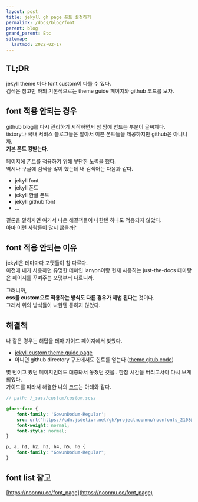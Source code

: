 ```yaml
---
layout: post
title: jekyll gh page 폰트 설정하기
permalink: /docs/blog/font
parent: blog
grand_parent: Etc
sitemap:
  lastmod: 2022-02-17
---
```


## TL;DR

jekyll theme 마다 font custom이 다를 수 있다.  
검색은 참고만 하되 기본적으로는 theme guide 페이지와 github 코드를 보자.

## font 적용 안되는 경우

github blog를 다시 관리하기 시작하면서 참 맘에 안드는 부분이 글씨체다.  
tistory나 국내 서비스 블로그들은 알아서 이쁜 폰트들을 제공하지만 github은 아니니까.  
**기본 폰트 킹받는다**.

페이지에 폰트를 적용하기 위해 부단한 노력을 했다.  
역시나 구글에 검색을 많이 했는데 내 검색어는 다음과 같다.  
- jekyll font
- jekyll 폰트
- jekyll 한글 폰트
- jekyll github font
- ...

결론을 말하자면 여기서 나온 해결책들이 나한텐 하나도 적용되지 않았다.  
아마 이런 사람들이 많지 않을까?

## font 적용 안되는 이유

jekyll은 테마마다 포맷들이 참 다르다.  
이전에 내가 사용하던 유명한 테마인 lanyon이랑 현재 사용하는 just-the-docs 테마랑은 페이지를 꾸며주는 포맷부터 다르니까.  

그러니까,  
**css를 custom으로 적용하는 방식도 다른 경우가 제법 된다**는 것이다.  
그래서 위의 방식들이 나한텐 통하지 않았다.

## 해결책

나 같은 경우는 해답을 테마 가이드 페이지에서 찾았다.  
- [jekyll custom theme guide page](https://pmarsceill.github.io/just-the-docs/docs/customization/)
- 아니면 github directory 구조에서도 힌트를 얻는다 ([theme gitub code](https://github.com/pmarsceill/just-the-docs/tree/master/_sass))

몇 번이고 봤던 페이지인데도 대충봐서 놓쳤던 것을.. 한참 시간을 버리고서야 다시 보게 되었다.  
가이드를 따라서 해결한 나의 [코드](https://github.com/meansoup/meansoup.github.io/blob/master/_sass/custom/custom.scss)는 아래와 같다.

```scss
// path: /_sass/custom/custom.scss

@font-face {
    font-family: 'GowunDodum-Regular';
    src: url('https://cdn.jsdelivr.net/gh/projectnoonnu/noonfonts_2108@1.1/GowunDodum-Regular.woff') format('woff');
    font-weight: normal;
    font-style: normal;
}

p, a, h1, h2, h3, h4, h5, h6 {
    font-family: "GowunDodum-Regular";
}
```

## font list 참고

[https://noonnu.cc/font_page](https://noonnu.cc/font_page)